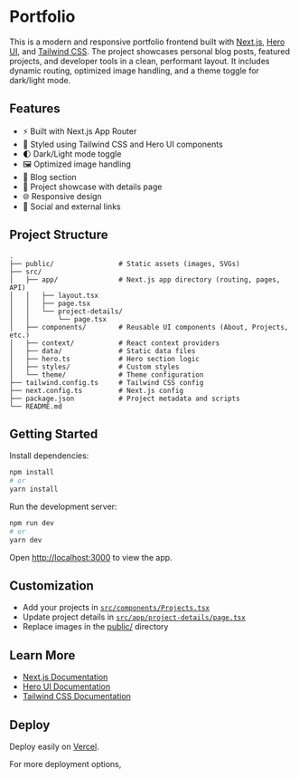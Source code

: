 # Portfolio

This is a modern and responsive portfolio frontend built with [Next.js](https://nextjs.org), [Hero UI](https://heroui.dev/), and [Tailwind CSS](https://tailwindcss.com/). The project showcases personal blog posts, featured projects, and developer tools in a clean, performant layout. It includes dynamic routing, optimized image handling, and a theme toggle for dark/light mode.

## Features

- ⚡ Built with Next.js App Router
- 🎨 Styled using Tailwind CSS and Hero UI components
- 🌓 Dark/Light mode toggle
- 🖼️ Optimized image handling
- 📝 Blog section
- 💼 Project showcase with details page
- 🌐 Responsive design
- 🔗 Social and external links

## Project Structure

```
.
├── public/                # Static assets (images, SVGs)
├── src/
│   ├── app/               # Next.js app directory (routing, pages, API)
│   │   ├── layout.tsx
│   │   ├── page.tsx
│   │   └── project-details/
│   │       └── page.tsx
│   ├── components/        # Reusable UI components (About, Projects, etc.)
│   ├── context/           # React context providers
│   ├── data/              # Static data files
│   ├── hero.ts            # Hero section logic
│   ├── styles/            # Custom styles
│   └── theme/             # Theme configuration
├── tailwind.config.ts     # Tailwind CSS config
├── next.config.ts         # Next.js config
├── package.json           # Project metadata and scripts
└── README.md
```

## Getting Started

Install dependencies:

```bash
npm install
# or
yarn install
```

Run the development server:

```bash
npm run dev
# or
yarn dev
```

Open [http://localhost:3000](http://localhost:3000) to view the app.

## Customization

- Add your projects in [`src/components/Projects.tsx`](src/components/Projects.tsx)
- Update project details in [`src/app/project-details/page.tsx`](src/app/project-details/page.tsx)
- Replace images in the [public/](public/) directory

## Learn More

- [Next.js Documentation](https://nextjs.org/docs)
- [Hero UI Documentation](https://heroui.dev/docs)
- [Tailwind CSS Documentation](https://tailwindcss.com/docs)

## Deploy

Deploy easily on [Vercel](https://vercel.com/new?utm_medium=default-template&filter=next.js&utm_source=create-next-app&utm_campaign=create-next-app-readme).

For more deployment options,